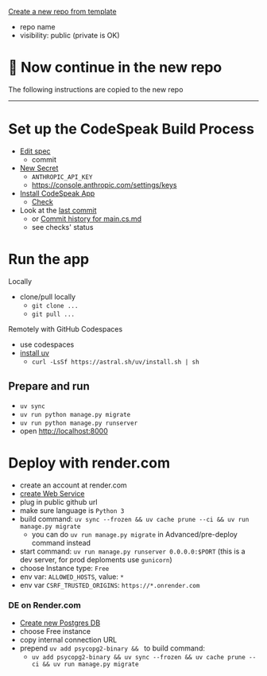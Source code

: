 [Create a new repo from template](https://github.com/new?template_name=hello-codespeak&template_owner=codespeak-dev)
  - repo name
  - visibility: public (private is OK)


# 🔴 Now continue in the new repo

The following instructions are copied to the new repo

----



# Set up the CodeSpeak Build Process

- [Edit spec](../../edit/main/spec/main.cs.md)
  - commit
- [New Secret](../../settings/secrets/actions/new)
  - `ANTHROPIC_API_KEY`
  - https://console.anthropic.com/settings/keys
- [Install CodeSpeak App](https://github.com/apps/codespeak-build)
  - [Check](../../settings/installations)
- Look at the [last commit](../../commit/HEAD)
  - or [Commit history for main.cs.md](../../commits/main/spec/main.cs.md)
  - see checks' status


# Run the app

Locally
  - clone/pull locally
    - `git clone ...`
    - `git pull ...`

Remotely with GitHub Codespaces
  - use codespaces
  - [install uv](https://docs.astral.sh/uv/getting-started/installation/)
    - `curl -LsSf https://astral.sh/uv/install.sh | sh`

## Prepare and run
- `uv sync`
- `uv run python manage.py migrate`
- `uv run python manage.py runserver`
- open [http://localhost:8000](http://localhost:8000)

# Deploy with render.com
- create an account at render.com
- [create Web Service](https://dashboard.render.com/web/new)
- plug in public github url
- make sure language is `Python 3`
- build command: `uv sync --frozen && uv cache prune --ci && uv run manage.py migrate`
  - you can do `uv run manage.py migrate` in Advanced/pre-deploy command instead
- start command: `uv run manage.py runserver 0.0.0.0:$PORT` (this is a dev server, for prod deploments use `gunicorn`)
- choose Instance type: `Free`
- env var: `ALLOWED_HOSTS`, value: `*`
- env var `CSRF_TRUSTED_ORIGINS`: `https://*.onrender.com`

### DE on Render.com
- [Create new Postgres DB](https://dashboard.render.com/new/database)
- choose Free instance
- copy internal connection URL
- prepend `uv add psycopg2-binary && ` to build command:
  - `uv add psycopg2-binary && uv sync --frozen && uv cache prune --ci && uv run manage.py migrate`
